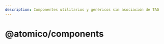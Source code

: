 ```yaml
---
description: Componentes utilitarios y genéricos sin asociación de TAG.
---
```


# @atomico/components

